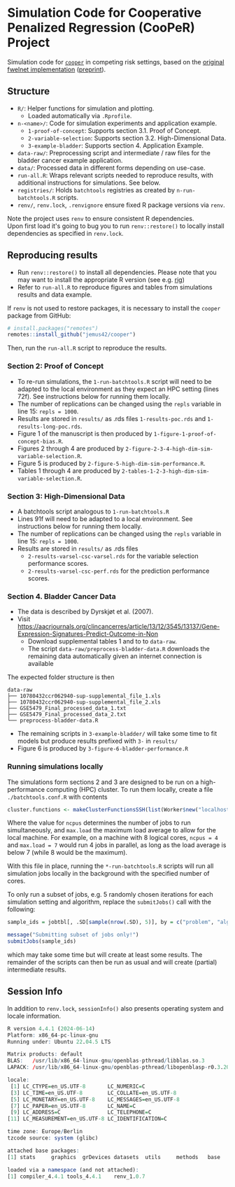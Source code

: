 # Simulation Code for Cooperative Penalized Regression (CooPeR) Project

Simulation code for [`cooper`](https://github.com/jemus42/cooper) in competing
risk settings, based on the [original fwelnet implementation](https://github.com/kjytay/fwelnet/)
([preprint](https://arxiv.org/pdf/2006.01395.pdf)).

## Structure

- `R/`: Helper functions for simulation and plotting. 
   - Loaded automatically via `.Rprofile`.
- `n-<name>/`: Code for simulation experiments and application example.
   - `1-proof-of-concept`: Supports section 3.1. Proof of Concept.
   - `2-variable-selection`: Supports section 3.2. High-Dimensional Data.
   - `3-example-bladder`: Supports section 4. Application Example.
- `data-raw/`: Preprocessing script and intermediate / raw files for the bladder cancer example application.
- `data/`: Processed data in different forms depending on use-case.
- `run-all.R`: Wraps relevant scripts needed to reproduce results, with additional instructions for simulations. See below.
- `registries/`: Holds `batchtools` registries as created by `n-run-batchtools.R` scripts.
- `renv/`, `renv.lock`, `.renvignore` ensure fixed R package versions via `renv`.

Note the project uses `renv` to ensure consistent R dependencies.  
Upon first load it's going to bug you to run `renv::restore()` to locally 
install dependencies as specified in `renv.lock`.

## Reproducing results 

- Run `renv::restore()` to install all dependencies.
   Please note that you may want to install the appropriate R version (see e.g. [rig](https://github.com/r-lib/rig))
- Refer to `run-all.R` to reproduce figures and tables from simulations results and data example.

If `renv` is not used to restore packages, it is necessary to install the `cooper` package from GitHub:

```r
# install.packages("remotes")
remotes::install_github("jemus42/cooper")
```

Then, run the `run-all.R` script to reproduce the results.

### Section 2: Proof of Concept

- To re-run simulations, the `1-run-batchtools.R` script will need to be adapted to the local
environment as they expect an HPC setting (lines 72f). See instructions below for running them locally.
- The number of replications can be changed using the `repls` variable in line 15: `repls = 1000`.
- Results are stored in `results/` as .rds files `1-results-poc.rds` and `1-results-long-poc.rds`.
- Figure 1 of the manuscript is then produced by `1-figure-1-proof-of-concept-bias.R`.
- Figures 2 through 4 are produced by `2-figure-2-3-4-high-dim-sim-variable-selection.R`.
- Figure 5 is produced by `2-figure-5-high-dim-sim-performance.R`.
- Tables 1 through 4 are produced by `2-tables-1-2-3-high-dim-sim-variable-selection.R`.

### Section 3: High-Dimensional Data

- A batchtools script analogous to `1-run-batchtools.R`
- Lines 91f will need to be adapted to a local environment. See instructions below for running them locally.
- The number of replications can be changed using the `repls` variable in line 15: `repls = 1000`.
- Results are stored in `results/` as .rds files
   - `2-results-varsel-csc-varsel.rds` for the variable selection performance scores.
   - `2-results-varsel-csc-perf.rds` for the prediction performance scores.


### Section 4. Bladder Cancer Data

- The data is described by Dyrskjøt et al. (2007).
- Visit https://aacrjournals.org/clincancerres/article/13/12/3545/13137/Gene-Expression-Signatures-Predict-Outcome-in-Non
   - Download supplemental tables 1 and to to `data-raw`.
   - The script `data-raw/preprocess-bladder-data.R` downloads the remaining data automatically given an internet connection is available

The expected folder structure is then

```
data-raw
├── 10780432ccr062940-sup-supplemental_file_1.xls
├── 10780432ccr062940-sup-supplemental_file_2.xls
├── GSE5479_Final_processed_data_1.txt
├── GSE5479_Final_processed_data_2.txt
└── preprocess-bladder-data.R
```

- The remaining scripts in `3-example-bladder/` will take some time to fit models but produce results prefixed with `3-` in `results/`
- Figure 6 is produced by `3-figure-6-bladder-performance.R`

### Running simulations locally

The simulations form sections 2 and 3 are designed to be run on a high-performance computing (HPC) cluster.
To run them locally, create a file `./batchtools.conf.R` with contents

```r
cluster.functions <- makeClusterFunctionsSSH(list(Worker$new("localhost", ncpus = 4, max.load = 10)), fs.latency = 0)
```

Where the value for `ncpus` determines the number of jobs to run simultaneously, and `max.load` the maximum load average to allow for the local machine. For example, on a machine with 8 logical cores, `ncpus = 4` and `max.load = 7` would run 4 jobs in parallel, as long as the load average is below 7 (while 8 would be the maximum).

With this file in place, running the `*-run-batchtools.R` scripts will run all simulation jobs locally in the background with the specified number of cores.

To only run a subset of jobs, e.g. 5 randomly chosen iterations for each simulation setting and algorithm, replace the `submitJobs()` call with the following:

```r
sample_ids = jobtbl[, .SD[sample(nrow(.SD), 5)], by = c("problem", "algorithm")]

message("Submitting subset of jobs only!")
submitJobs(sample_ids)
```

which may take some time but will create at least some results. The remainder of the scripts can then be run as usual and will create (partial) intermediate results.


## Session Info

In addition to `renv.lock`, `sessionInfo()` also presents operating system and locale information.

```r
R version 4.4.1 (2024-06-14)
Platform: x86_64-pc-linux-gnu
Running under: Ubuntu 22.04.5 LTS

Matrix products: default
BLAS:   /usr/lib/x86_64-linux-gnu/openblas-pthread/libblas.so.3
LAPACK: /usr/lib/x86_64-linux-gnu/openblas-pthread/libopenblasp-r0.3.20.so;  LAPACK version 3.10.0

locale:
 [1] LC_CTYPE=en_US.UTF-8       LC_NUMERIC=C
 [3] LC_TIME=en_US.UTF-8        LC_COLLATE=en_US.UTF-8
 [5] LC_MONETARY=en_US.UTF-8    LC_MESSAGES=en_US.UTF-8
 [7] LC_PAPER=en_US.UTF-8       LC_NAME=C
 [9] LC_ADDRESS=C               LC_TELEPHONE=C
[11] LC_MEASUREMENT=en_US.UTF-8 LC_IDENTIFICATION=C

time zone: Europe/Berlin
tzcode source: system (glibc)

attached base packages:
[1] stats     graphics  grDevices datasets  utils     methods   base

loaded via a namespace (and not attached):
[1] compiler_4.4.1 tools_4.4.1    renv_1.0.7
```
